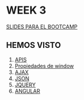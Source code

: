 <h1>WEEK 3</h1>

<a href="https://skylabcoders.github.io/bootcamp-julio2017/?full#132">SLIDES PARA EL BOOTCAMP</a>

<h2>HEMOS VISTO</h2>

<ol>
    <li><a href="https://github.com/jovihu10/skylab_bootcamp2017/tree/master/COURSE/week3/apis">APIS</a></li>
    <li><a href="https://github.com/jovihu10/skylab_bootcamp2017/tree/master/COURSE/week3/propiedades_window">Propiedades de window</a></li>
    <li><a href="https://github.com/jovihu10/skylab_bootcamp2017/tree/master/COURSE/week3/ajax">AJAX</a></li>
    <li><a href="https://github.com/jovihu10/skylab_bootcamp2017/tree/master/COURSE/week3/json">JSON</a></li>
    <li><a href="https://github.com/jovihu10/skylab_bootcamp2017/tree/master/COURSE/week3/jquery">JQUERY</a></li>
    <li><a href="https://github.com/jovihu10/skylab_bootcamp2017/tree/master/COURSE/week3/angular">ANGULAR</a></li>
</ol>